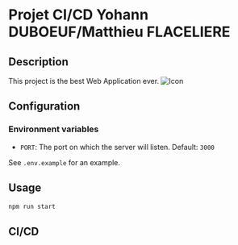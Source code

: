 # Projet CI/CD Yohann DUBOEUF/Matthieu FLACELIERE

## Description

This project is the best Web Application ever. ![Icon](./asset/favicon.ico)

## Configuration

### Environment variables

- `PORT`: The port on which the server will listen. Default: `3000`

See `.env.example` for an example.

## Usage

```sh
npm run start
```

## CI/CD